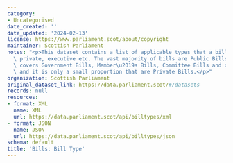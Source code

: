 ```yaml
---
category:
- Uncategorised
date_created: ''
date_updated: '2024-02-13'
license: https://www.parliament.scot/about/copyright
maintainer: Scottish Parliament
notes: "<p>This dataset contains a list of applicable types that a bill can be e.g.\
  \ private, executive etc. The vast majority of bills are Public Bills \u2013which\
  \ covers Government Bills, Member\u2019s Bills, Committee Bills and others \u2013\
  \ and it is only a small proportion that are Private Bills.</p>"
organization: Scottish Parliament
original_dataset_link: https://data.parliament.scot/#/datasets
records: null
resources:
- format: XML
  name: XML
  url: https://data.parliament.scot/api/billtypes/xml
- format: JSON
  name: JSON
  url: https://data.parliament.scot/api/billtypes/json
schema: default
title: 'Bills: Bill Type'
---
```


